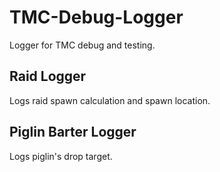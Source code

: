 # TMC-Debug-Logger

Logger for TMC debug and testing.

## Raid Logger

Logs raid spawn calculation and spawn location.

## Piglin Barter Logger

Logs piglin's drop target.
